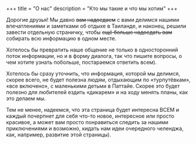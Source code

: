 +++
title = "О нас"
description = "Кто мы такие и что мы хотим"
+++

Дорогие друзья! Мы давно ~~вам надоедаем~~ с вами делимся нашими впечатлениями и заметками об отдыхе в Таиланде, и наконец, решили завести отдельную страничку, чтобы ~~ещё больше надоедать вам~~ собирать всю информацию в одном месте. 

Хотелось бы превратить наше общение не только в односторонний поток информации, но и в форму диалога, так что пишите вопросы, о чем хотите узнать побольше, постараемся ответить всем).

Хотелось бы сразу уточнить, что информация, которой мы делимся, скорее всего, не будет полезна людям, отдыхающим по «турпутёвкам», «все включено», с маленькими детьми в Паттайе. Скорее это будет полезно для любителей ездить «дикарем» и на ходу менять планы, как это делаем мы.

Тем не менее, надеемся, что эта страница будет интересна ВСЕМ и каждый почерпнет для себя что-то новое, интересное или просто красивое, а может вам просто понравиться следить за нашими приключениями и возможно, кидать нам идеи очередного челенджа, как, например, развитие этой страницы).